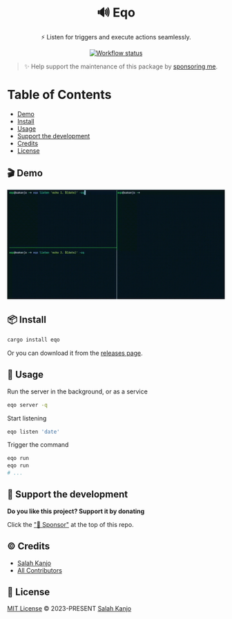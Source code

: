 <h1 align="center">🔊 Eqo</h1>

<p align="center">⚡ Listen for triggers and execute actions seamlessly.</p>

<p align="center">
    <a href="https://github.com/sakanjo/eqo/actions"><img alt="Workflow status" src="https://img.shields.io/github/actions/workflow/status/sakanjo/eqo/tests.yml?style=for-the-badge"></a>
</p>

> ✨ Help support the maintenance of this package by [sponsoring me](https://github.com/sponsors/sakanjo).

Table of Contents
=================

* [Demo](#-demo)
* [Install](#-install)
* [Usage](#-usage)
* [Support the development](#-support-the-development)
* [Credits](#%EF%B8%8F-credits)
* [License](#-license)

## 🎬 Demo

![Demo](./assets/demo.gif)

## 📦 Install

```bash
cargo install eqo
```

Or you can download it from the [releases page](https://github.com/sakanjo/eqo/releases).

## 🦄 Usage

Run the server in the background, or as a service

```bash
eqo server -q
```

Start listening

```bash
eqo listen 'date'
```

Trigger the command

```bash
eqo run
eqo run
# ...
```

## 💖 Support the development

**Do you like this project? Support it by donating**

Click the ["💖 Sponsor"](https://github.com/sponsors/sakanjo) at the top of this repo.

## ©️ Credits

- [Salah Kanjo](https://github.com/sakanjo)
- [All Contributors](../../contributors)

## 📄 License

[MIT License](https://github.com/sakanjo/eqo/blob/master/LICENSE) © 2023-PRESENT [Salah Kanjo](https://github.com/sakanjo)
